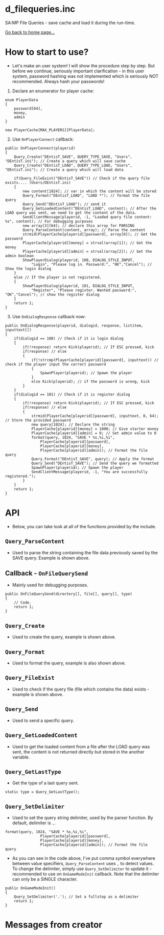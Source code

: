 # d_filequeries.inc
SA:MP File Queries - save cache and load it during the run-time.

[Go back to home page...](README.md)

# How to start to use?
- Let's make an user system! I will show the procedure step by step. But before we continue, seriously important clarification - in this user system, password hashing was not implemented which is seriously NOT recommended. Always hash your passwords!

1. Declare an enumerator for player cache:
```pawn
enum PlayerData
{
    password[64],
    money,
    admin
}

new PlayerCache[MAX_PLAYERS][PlayerData];
```
2. Use ``OnPlayerConnect`` callback:
```pawn
public OnPlayerConnect(playerid)
{
    Query_Create("DEntisT_SAVE", QUERY_TYPE_SAVE, "Users", "DEntisT.ini"); // Create a query which will save cache
    Query_Create("DEntisT_LOAD", QUERY_TYPE_LOAD, "Users", "DEntisT.ini"); // Create a query which will load data
    
    if(Query_FileExist("DEntisT_SAVE")) // Check if the query file exists.... (Users/DEntisT.ini)
    {
        new content[1024]; // var in which the content will be stored
        Query_Format("DEntisT_LOAD", "LOAD *"); // format the file query
        Query_Send("DEntisT_LOAD"); // send it
        Query_GetLoadedContent("DEntisT_LOAD", content); // After the LOAD query was sent, we need to get the content of the data.
        SendClientMessage(playerid, -1, "Loaded query file content: %s", content); // For debugging purposes
        new array[3][64]; // declare this array for PARSING
        Query_ParseContent(content, array); // Parse the content
        strmid(PlayerCache[playerid][password], array[0]); // Get the password 
        PlayerCache[playerid][money] = strval(array[1]); // Get the money
        PlayerCache[playerid][admin] = strval(array[2]); // Get the admin boolean
        ShowPlayerDialog(playerid, 100, DIALOG_STYLE_INPUT, 
            "Login", "Please log in. Password:", "OK","Cancel"); // Show the login dialog
    }
    else // If the player is not registered.
    {
        ShowPlayerDialog(playerid, 101, DIALOG_STYLE_INPUT, 
            "Register", "Please register. Wanted password:", "OK","Cancel"); // show the register dialog
    }
    return 1;
}
```
3. Use ``OnDialogResponse`` callback now:
```pawn
public OnDialogResponse(playerid, dialogid, response, listitem, inputtext[])
{
    if(dialogid == 100) // Check if it is login dialog
    {
        if(!response) return Kick(playerid); // If ESC pressed, kick
        if(response) // else
        {
            if(!strcmp(PlayerCache[playerid][password], inputtext)) // check if the player input the correct password
            {
                SpawnPlayer(playerid); // Spawn the player
            }
            else Kick(playerid); // if the password is wrong, kick
        }
    }
    if(dialogid == 101) // Check if it is register dialog
    {
        if(!response) return Kick(playerid); // If ESC pressed, kick
        if(response) // else
        {
            strmid(PlayerCache[playerid][password], inputtext, 0, 64); // Store the provided password
            new query[1024]; // Declare the string
            PlayerCache[playerid][money] = 1000; // Give starter money
            PlayerCache[playerid][admin] = 0; // Set admin value to 0
            format(query, 1024, "SAVE * %s,%i,%i", 
                PlayerCache[playerid][password],
                PlayerCache[playerid][money],
                PlayerCache[playerid][admin]); // Format the file query
            Query_Format("DEntisT_SAVE", query); // Apply the format
            Query_Send("DEntisT_SAVE"); // Send the query we formatted
            SpawnPlayer(playerid); // Spawn the player
            SendClientMessage(playerid, -1, "You are successfully registered.");
        }
    }
    return 1;
}
```
# API
- Below, you can take look at all of the functions provided by the include.

## ``Query_ParseContent``
- Used to parse the string containing the file data previously saved by the SAVE query. Example is shown above.
## Callback - ``OnFileQuerySend``
- Mainly used for debugging purposes.
```pawn
public OnFileQuerySend(directory[], file[], query[], type) 
{
    // Code.
    return 1;
}
```
## ``Query_Create``
- Used to create the query, example is shown above.

## ``Query_Format``
- Used to format the query, example is also shown above.

## ``Query_FileExist``
- Used to check if the query file (file which contains the data) exists - example is shown above.

## ``Query_Send``
- Used to send a specific query.

## ``Query_GetLoadedContent``
- Used to get the loaded content from a file after the LOAD query was sent, the content is not returned directly but stored in the another variable.

## ``Query_GetLastType``
- Get the type of a last query sent.

```pawn
static type = Query_GetLastType();
```
## ``Query_SetDelimiter``
- Used to set the query string delimiter, used by the parser function. By default, delimiter is `,`.
```pawn
format(query, 1024, "SAVE * %s,%i,%i", 
                PlayerCache[playerid][password],
                PlayerCache[playerid][money],
                PlayerCache[playerid][admin]); // Format the file query
```
- As you can see in the code above, I've put comma symbol everywhere between value specifiers, ``Query_ParseContent`` uses `,` to detect values.
To change the delimiter, simply use ``Query_SetDelimiter`` to update it - recommended to use on ``OnGameModeInit`` callback. Note that the delimiter can only be a SINGLE character.
```pawn
public OnGameModeInit()
{
    Query_SetDelimiter('.'); // Set a fullstop as a delimiter
    return 1;
}
```
# Messages from creator
